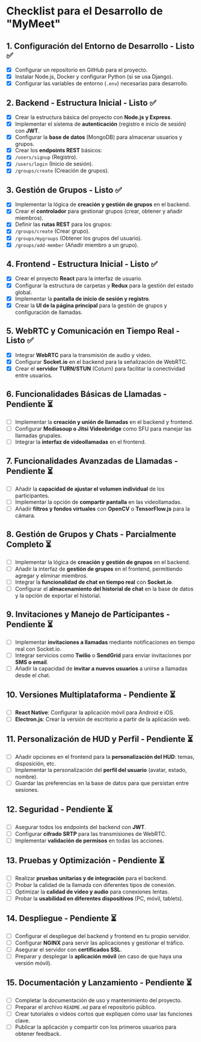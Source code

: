 # **Checklist para el Desarrollo de "MyMeet"**

## **1. Configuración del Entorno de Desarrollo** - **Listo ✅**

- [X]  Configurar un repositorio en GitHub para el proyecto.
- [X]  Instalar Node.js, Docker y configurar Python (si se usa Django).
- [X]  Configurar las variables de entorno (`.env`) necesarias para desarrollo.

## **2. Backend - Estructura Inicial** - **Listo ✅**

- [X]  Crear la estructura básica del proyecto con **Node.js y Express**.
- [X]  Implementar el sistema de **autenticación** (registro e inicio de sesión) con **JWT**.
- [X]  Configurar la **base de datos** (MongoDB) para almacenar usuarios y grupos.
- [X]  Crear los **endpoints REST** básicos:
  - [X]  `/users/signup` (Registro).
  - [X]  `/users/login` (Inicio de sesión).
  - [X]  `/groups/create` (Creación de grupos).

## **3. Gestión de Grupos** - **Listo ✅**

- [X]  Implementar la lógica de **creación y gestión de grupos** en el backend.
- [X]  Crear el **controlador** para gestionar grupos (crear, obtener y añadir miembros).
- [X]  Definir las **rutas REST** para los grupos:
  - [X]  `/groups/create` (Crear grupo).
  - [X]  `/groups/mygroups` (Obtener los grupos del usuario).
  - [X]  `/groups/add-member` (Añadir miembro a un grupo).

## **4. Frontend - Estructura Inicial** - **Listo ✅**

* [X]  Crear el proyecto **React** para la interfaz de usuario.
* [X]  Configurar la estructura de carpetas y **Redux** para la gestión del estado global.
* [X]  Implementar la **pantalla de inicio de sesión y registro**.
* [X]  Crear la **UI de la página principal** para la gestión de grupos y configuración de llamadas.

## **5. WebRTC y Comunicación en Tiempo Real** - **Listo ✅**

- [X]  Integrar **WebRTC** para la transmisión de audio y video.
- [X]  Configurar **Socket.io** en el backend para la señalización de WebRTC.
- [X]  Crear el **servidor TURN/STUN** (Coturn) para facilitar la conectividad entre usuarios.

## **6. Funcionalidades Básicas de Llamadas** - **Pendiente ⏳**

- [ ]  Implementar la **creación y unión de llamadas** en el backend y frontend.
- [ ]  Configurar **Mediasoup o Jitsi Videobridge** como SFU para manejar las llamadas grupales.
- [ ]  Integrar la **interfaz de videollamadas** en el frontend.

## **7. Funcionalidades Avanzadas de Llamadas** - **Pendiente ⏳**

- [ ]  Añadir la **capacidad de ajustar el volumen individual** de los participantes.
- [ ]  Implementar la opción de **compartir pantalla** en las videollamadas.
- [ ]  Añadir **filtros y fondos virtuales** con **OpenCV** o **TensorFlow.js** para la cámara.

## **8. Gestión de Grupos y Chats** - **Parcialmente Completo ⏳**

- [ ]  Implementar la lógica de **creación y gestión de grupos** en el backend.
- [ ]  Añadir la interfaz de **gestión de grupos** en el frontend, permitiendo agregar y eliminar miembros.
- [ ]  Integrar la **funcionalidad de chat en tiempo real** con **Socket.io**.
- [ ]  Configurar el **almacenamiento del historial de chat** en la base de datos y la opción de exportar el historial.

## **9. Invitaciones y Manejo de Participantes** - **Pendiente ⏳**

- [ ]  Implementar **invitaciones a llamadas** mediante notificaciones en tiempo real con Socket.io.
- [ ]  Integrar servicios como **Twilio** o **SendGrid** para enviar invitaciones por **SMS o email**.
- [ ]  Añadir la capacidad de **invitar a nuevos usuarios** a unirse a llamadas desde el chat.

## **10. Versiones Multiplataforma** - **Pendiente ⏳**

- [ ]  **React Native**: Configurar la aplicación móvil para Android e iOS.
- [ ]  **Electron.js**: Crear la versión de escritorio a partir de la aplicación web.

## **11. Personalización de HUD y Perfil** - **Pendiente ⏳**

- [ ]  Añadir opciones en el frontend para la **personalización del HUD**: temas, disposición, etc.
- [ ]  Implementar la personalización del **perfil del usuario** (avatar, estado, nombre).
- [ ]  Guardar las preferencias en la base de datos para que persistan entre sesiones.

## **12. Seguridad** - **Pendiente ⏳**

- [ ]  Asegurar todos los endpoints del backend con **JWT**.
- [ ]  Configurar **cifrado SRTP** para las transmisiones de WebRTC.
- [ ]  Implementar **validación de permisos** en todas las acciones.

## **13. Pruebas y Optimización** - **Pendiente ⏳**

- [ ]  Realizar **pruebas unitarias y de integración** para el backend.
- [ ]  Probar la calidad de la llamada con diferentes tipos de conexión.
- [ ]  Optimizar la **calidad de video y audio** para conexiones lentas.
- [ ]  Probar la **usabilidad en diferentes dispositivos** (PC, móvil, tablets).

## **14. Despliegue** - **Pendiente ⏳**

- [ ]  Configurar el despliegue del backend y frontend en tu propio servidor.
- [ ]  Configurar **NGINX** para servir las aplicaciones y gestionar el tráfico.
- [ ]  Asegurar el servidor con **certificados SSL**.
- [ ]  Preparar y desplegar la **aplicación móvil** (en caso de que haya una versión móvil).

## **15. Documentación y Lanzamiento** - **Pendiente ⏳**

- [ ]  Completar la documentación de uso y mantenimiento del proyecto.
- [ ]  Preparar el archivo `README.md` para el repositorio público.
- [ ]  Crear tutoriales o videos cortos que expliquen cómo usar las funciones clave.
- [ ]  Publicar la aplicación y compartir con los primeros usuarios para obtener feedback.

